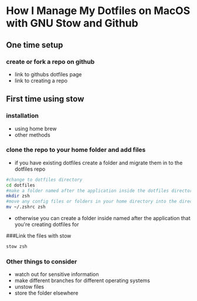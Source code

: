 # How I Manage My Dotfiles on MacOS with GNU Stow and Github

## One time setup

### create or fork a repo on github
- link to githubs dotfiles page
- link to creating a repo

## First time using stow

### installation
- using home brew
- other methods

### clone the repo to your home folder and add files
- if you have existing dotfiles create a folder and migrate them in to the dotfiles repo
```bash
#change to dotfiles directory
cd dotfiles
#make a folder named after the application inside the dotfiles directory
mkdir zsh
#move any config files or folders in your home directory into the directory you just created
mv ~/.zshrc zsh
```

- otherwise you can create a folder inside named after the application that you're creating dotfiles for

###Link the files with stow
```bash
stow zsh
```

### Other things to consider
- watch out for sensitive information
- make different branches for different operating systems
- unstow files
- store the folder elsewhere
